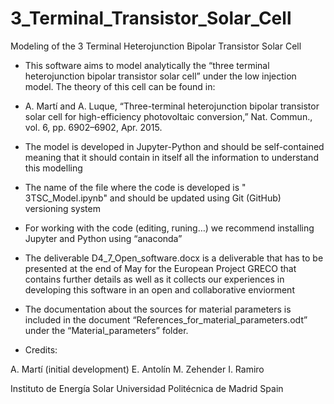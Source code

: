 # 3_Terminal_Transistor_Solar_Cell
Modeling of the 3 Terminal Heterojunction Bipolar Transistor Solar Cell

* This software aims to model analytically the “three terminal heterojunction bipolar transistor solar cell” under the low injection model. The theory of this cell can be found in:

- A. Martí and A. Luque, “Three-terminal heterojunction bipolar transistor solar cell for high-efficiency photovoltaic conversion,” Nat. Commun., vol. 6, pp. 6902–6902, Apr. 2015.

* The model is developed in Jupyter-Python and should be self-contained meaning that it should contain in itself all the information to understand this modelling

* The name of the file where the code is developed is " 3TSC_Model.ipynb" and should be updated using Git  (GitHub) versioning system

* For working with the code (editing, runing…) we recommend installing Jupyter and Python using “anaconda”

* The deliverable D4_7_Open_software.docx is a deliverable that has to be presented at the end of May for the European Project  GRECO that contains further details  as well as it collects our experiences in developing this software in an open and collaborative enviorment

* The documentation about the sources for material parameters is included in the document “References_for_material_parameters.odt” under the “Material_parameters” folder. 

* Credits:

A. Martí (initial development)
E. Antolín
M. Zehender
I. Ramiro

Instituto de Energía Solar
Universidad Politécnica de Madrid
Spain